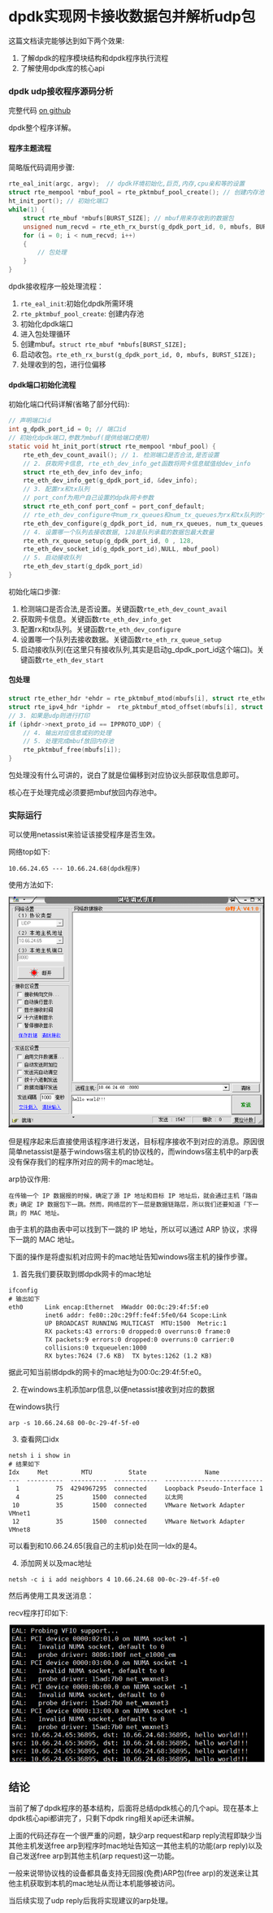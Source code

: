 # dpdk实现网卡接收数据包并解析udp包

这篇文档读完能够达到如下两个效果:

1. 了解dpdk的程序模块结构和dpdk程序执行流程
2. 了解使用dpdk库的核心api

### dpdk udp接收程序源码分析

完整代码 [on github](https://github.com/The-Dire/dpdk-by-example/blob/main/src/example/01_recv/recv.c)

dpdk整个程序详解。

#### 程序主题流程

简略版代码调用步骤:

```c
rte_eal_init(argc, argv);  // dpdk环境初始化,巨页,内存,cpu亲和等的设置
struct rte_mempool *mbuf_pool = rte_pktmbuf_pool_create(); // 创建内存池
ht_init_port(); // 初始化端口
while(1) {
	struct rte_mbuf *mbufs[BURST_SIZE]; // mbuf用来存收到的数据包
	unsigned num_recvd = rte_eth_rx_burst(g_dpdk_port_id, 0, mbufs, BURST_SIZE); // mbufs被赋值
	for (i = 0; i < num_recvd; i++)
	{
		// 包处理
	}
}
```

dpdk接收程序一般处理流程：

1. `rte_eal_init`:初始化dpdk所需环境
2. `rte_pktmbuf_pool_create`: 创建内存池
3. 初始化dpdk端口
4. 进入包处理循环
5. 创建mbuf。`struct rte_mbuf *mbufs[BURST_SIZE];`
6. 启动收包。`rte_eth_rx_burst(g_dpdk_port_id, 0, mbufs, BURST_SIZE);`
7. 处理收到的包，进行位偏移


#### dpdk端口初始化流程

初始化端口代码详解(省略了部分代码):

```c
// 声明端口id
int g_dpdk_port_id = 0; // 端口id
// 初始化dpdk端口,参数为mbuf(提供给端口使用)
static void ht_init_port(struct rte_mempool *mbuf_pool) {
	rte_eth_dev_count_avail(); // 1. 检测端口是否合法,是否设置
	// 2. 获取网卡信息, rte_eth_dev_info_get函数将网卡信息赋值给dev_info
	struct rte_eth_dev_info dev_info;
  	rte_eth_dev_info_get(g_dpdk_port_id, &dev_info);
	// 3. 配置rx和tx队列
	// port_conf为用户自己设置的dpdk网卡参数
	struct rte_eth_conf port_conf = port_conf_default;
	// rte_eth_dev_configure中num_rx_queues和num_tx_queues为rx和tx队列的个数(最大值为8)
	rte_eth_dev_configure(g_dpdk_port_id, num_rx_queues, num_tx_queues, &port_conf);
	// 4. 设置哪一个队列去接收数据, 128是队列承载的数据包最大数量
	rte_eth_rx_queue_setup(g_dpdk_port_id, 0 , 128, 
    rte_eth_dev_socket_id(g_dpdk_port_id),NULL, mbuf_pool)
	// 5. 启动接收队列
	rte_eth_dev_start(g_dpdk_port_id)
}
```

初始化端口步骤:

1. 检测端口是否合法,是否设置。关键函数`rte_eth_dev_count_avail`
2. 获取网卡信息。关键函数`rte_eth_dev_info_get`
3. 配置rx和tx队列。关键函数`rte_eth_dev_configure`
4. 设置哪一个队列去接收数据。关键函数`rte_eth_rx_queue_setup`
5. 启动接收队列(在这里只有接收队列,其实是启动g_dpdk_port_id这个端口)。关键函数`rte_eth_dev_start`

#### 包处理

```c
struct rte_ether_hdr *ehdr = rte_pktmbuf_mtod(mbufs[i], struct rte_ether_hdr*); // 1. 获取以太网头
struct rte_ipv4_hdr *iphdr =  rte_pktmbuf_mtod_offset(mbufs[i], struct rte_ipv4_hdr *, sizeof(struct rte_ether_hdr)); // 2. 解析ip头
// 3. 如果是udp则进行打印
if (iphdr->next_proto_id == IPPROTO_UDP) {
	// 4. 输出对应信息或别的处理
	// 5. 处理完成mbuf放回内存池
	rte_pktmbuf_free(mbufs[i]);
}
```

包处理没有什么可讲的，说白了就是位偏移到对应协议头部获取信息即可。

核心在于处理完成必须要把mbuf放回内存池中。
   
### 实际运行

可以使用netassist来验证该接受程序是否生效。

网络top如下:

```
10.66.24.65 --- 10.66.24.68(dpdk程序)
```

使用方法如下:

![](./resource/netassist_use.png)

但是程序起来后直接使用该程序进行发送，目标程序接收不到对应的消息。原因很简单netassist是基于windows宿主机的协议栈的，而windows宿主机中的arp表没有保存我们的程序所对应的网卡的mac地址。

arp协议作用:

```
在传输一个 IP 数据报的时候，确定了源 IP 地址和目标 IP 地址后，就会通过主机「路由表」确定 IP 数据包下一跳。然而，网络层的下一层是数据链路层，所以我们还要知道「下一跳」的 MAC 地址。
```

由于主机的路由表中可以找到下一跳的 IP 地址，所以可以通过 ARP 协议，求得下一跳的 MAC 地址。

下面的操作是将虚拟机对应网卡的mac地址告知windows宿主机的操作步骤。

1. 首先我们要获取到绑dpdk网卡的mac地址

```shell
ifconfig
# 输出如下
eth0      Link encap:Ethernet  HWaddr 00:0c:29:4f:5f:e0  
		  inet6 addr: fe80::20c:29ff:fe4f:5fe0/64 Scope:Link
		  UP BROADCAST RUNNING MULTICAST  MTU:1500  Metric:1
		  RX packets:43 errors:0 dropped:0 overruns:0 frame:0
		  TX packets:9 errors:0 dropped:0 overruns:0 carrier:0
		  collisions:0 txqueuelen:1000 
		  RX bytes:7624 (7.6 KB)  TX bytes:1262 (1.2 KB)
```

据此可知当前绑dpdk的网卡的mac地址为00:0c:29:4f:5f:e0。

2. 在windows主机添加arp信息,以便netassist接收到对应的数据

在windows执行

```shell
arp -s 10.66.24.68 00-0c-29-4f-5f-e0
```

3. 查看网口idx

```shell
netsh i i show in
# 结果如下
Idx     Met         MTU          State                Name
---  ----------  ----------  ------------  ---------------------------
  1          75  4294967295  connected     Loopback Pseudo-Interface 1
  4          25        1500  connected     以太网
 10          35        1500  connected     VMware Network Adapter VMnet1
 12          35        1500  connected     VMware Network Adapter VMnet8
```

可以看到和10.66.24.65(我自己的主机ip)处在同一Idx的是4。

4. 添加网关以及mac地址

```shell
netsh -c i i add neighbors 4 10.66.24.68 00-0c-29-4f-5f-e0
```

然后再使用工具发送消息：

recv程序打印如下:

![](./resource/recv_msg.png)

## 结论

当前了解了dpdk程序的基本结构，后面将总结dpdk核心的几个api。现在基本上dpdk核心api都讲完了，只剩下dpdk ring相关api还未讲解。

上面的代码还存在一个很严重的问题，缺少arp request和arp reply流程即缺少当其他主机发送free arp到程序时mac地址告知这一其他主机的功能(arp reply)以及自己发送free arp到其他主机(arp request)这一功能。

一般来说带协议栈的设备都具备支持无回报(免费)ARP包(free arp)的发送来让其他主机获取到本机的mac地址从而让本机能够被访问。

当后续实现了udp reply后我将实现建议的arp处理。
